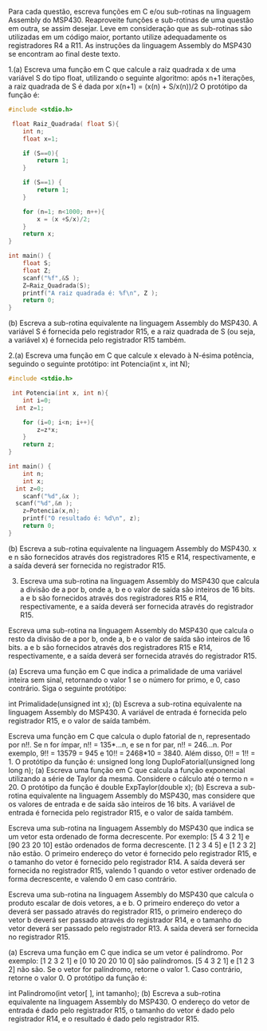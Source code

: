 Para cada questão, escreva funções em C e/ou sub-rotinas na linguagem Assembly do MSP430. Reaproveite funções e sub-rotinas de uma questão em outra, se assim desejar. Leve em consideração que as sub-rotinas são utilizadas em um código maior, portanto utilize adequadamente os registradores R4 a R11. As instruções da linguagem Assembly do MSP430 se encontram ao final deste texto.

1.(a) Escreva uma função em C que calcule a raiz quadrada x de uma variável S do tipo float, utilizando o seguinte algoritmo: após n+1 iterações, a raiz quadrada de S é dada por
x(n+1) = (x(n) + S/x(n))/2
O protótipo da função é:

```c
#include <stdio.h>

 float Raiz_Quadrada( float S){
	int n;
	float x=1;

	if (S==0){
		return 1;
	}

	if (S==1) {
		return 1;
	}

	for (n=1; n<1000; n++){
		x = (x +S/x)/2;
	}
	return x;
}

int main() {
	float S;
	float Z;
	scanf("%f",&S );
	Z=Raiz_Quadrada(S);
	printf("A raiz quadrada é: %f\n", Z );
	return 0;
}
```

(b) Escreva a sub-rotina equivalente na linguagem Assembly do MSP430. A variável S é fornecida pelo registrador R15, e a raiz quadrada de S (ou seja, a variável x) é fornecida pelo registrador R15 também.



2.(a) Escreva uma função em C que calcule x elevado à N-ésima potência, seguindo o seguinte protótipo:
int Potencia(int x, int N);

```c
#include <stdio.h>

 int Potencia(int x, int n){
	int i=0;
  int z=1;

	for (i=0; i<n; i++){
		z=z*x;
	}
	return z;
}

int main() {
	int n;
	int x;
  int z=0;
	scanf("%d",&x );
  scanf("%d",&n );
	z=Potencia(x,n);
	printf("O resultado é: %d\n", z);
	return 0;
}
```

(b) Escreva a sub-rotina equivalente na linguagem Assembly do MSP430. x e n são fornecidos através dos registradores R15 e R14, respectivamente, e a saída deverá ser fornecida no registrador R15.

3. Escreva uma sub-rotina na linguagem Assembly do MSP430 que calcula a divisão de a por b, onde a, b e o valor de saída são inteiros de 16 bits. a e b são fornecidos através dos registradores R15 e R14, respectivamente, e a saída deverá ser fornecida através do registrador R15.

Escreva uma sub-rotina na linguagem Assembly do MSP430 que calcula o resto da divisão de a por b, onde a, b e o valor de saída são inteiros de 16 bits. a e b são fornecidos através dos registradores R15 e R14, respectivamente, e a saída deverá ser fornecida através do registrador R15.

(a) Escreva uma função em C que indica a primalidade de uma variável inteira sem sinal, retornando o valor 1 se o número for primo, e 0, caso contrário. Siga o seguinte protótipo:

int Primalidade(unsigned int x);
(b) Escreva a sub-rotina equivalente na linguagem Assembly do MSP430. A variável de entrada é fornecida pelo registrador R15, e o valor de saída também.

Escreva uma função em C que calcula o duplo fatorial de n, representado por n!!. Se n for ímpar, n!! = 135*...n, e se n for par, n!! = 246...n. Por exemplo, 9!! = 13579 = 945 e 10!! = 2468*10 = 3840. Além disso, 0!! = 1!! = 1. O protótipo da função é:
unsigned long long DuploFatorial(unsigned long long n);
(a) Escreva uma função em C que calcula a função exponencial utilizando a série de Taylor da mesma. Considere o cálculo até o termo n = 20. O protótipo da função é double ExpTaylor(double x); (b) Escreva a sub-rotina equivalente na linguagem Assembly do MSP430, mas considere que os valores de entrada e de saída são inteiros de 16 bits. A variável de entrada é fornecida pelo registrador R15, e o valor de saída também.

Escreva uma sub-rotina na linguagem Assembly do MSP430 que indica se um vetor esta ordenado de forma decrescente. Por exemplo: [5 4 3 2 1] e [90 23 20 10] estão ordenados de forma decrescente. [1 2 3 4 5] e [1 2 3 2] não estão. O primeiro endereço do vetor é fornecido pelo registrador R15, e o tamanho do vetor é fornecido pelo registrador R14. A saída deverá ser fornecida no registrador R15, valendo 1 quando o vetor estiver ordenado de forma decrescente, e valendo 0 em caso contrário.

Escreva uma sub-rotina na linguagem Assembly do MSP430 que calcula o produto escalar de dois vetores, a e b. O primeiro endereço do vetor a deverá ser passado através do registrador R15, o primeiro endereço do vetor b deverá ser passado através do registrador R14, e o tamanho do vetor deverá ser passado pelo registrador R13. A saída deverá ser fornecida no registrador R15.

(a) Escreva uma função em C que indica se um vetor é palíndromo. Por exemplo: [1 2 3 2 1] e [0 10 20 20 10 0] são palíndromos. [5 4 3 2 1] e [1 2 3 2] não são. Se o vetor for palíndromo, retorne o valor 1. Caso contrário, retorne o valor 0. O protótipo da função é:

int Palindromo(int vetor[ ], int tamanho);
(b) Escreva a sub-rotina equivalente na linguagem Assembly do MSP430. O endereço do vetor de entrada é dado pelo registrador R15, o tamanho do vetor é dado pelo registrador R14, e o resultado é dado pelo registrador R15.
